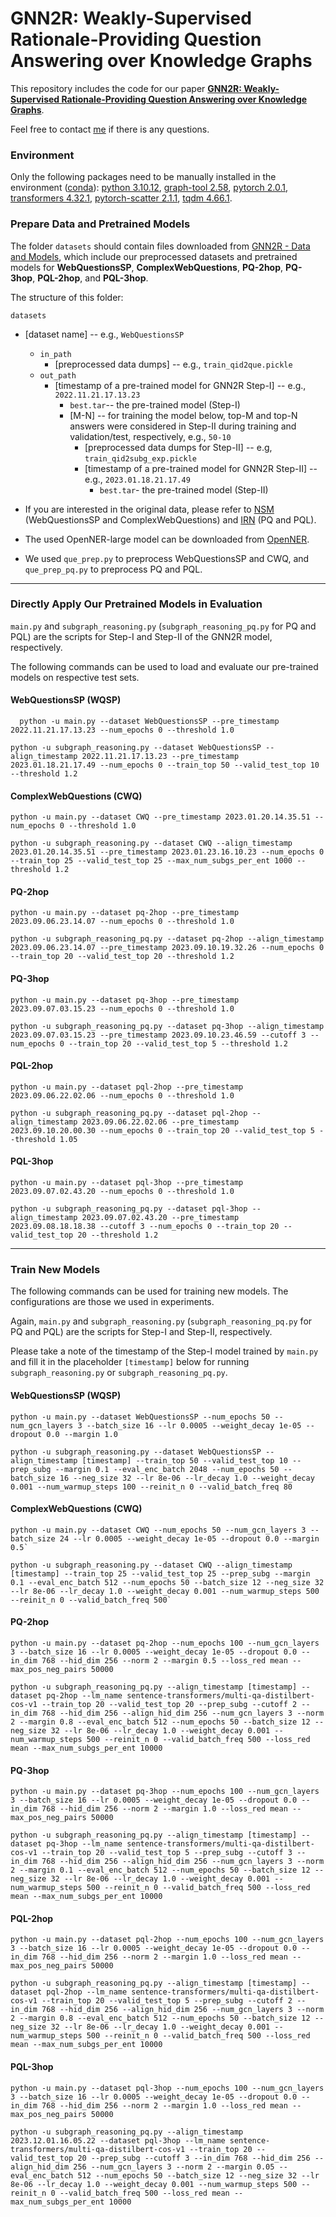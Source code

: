 # GNN2R: Weakly-Supervised Rationale-Providing Question Answering over Knowledge Graphs

This repository includes the code for our paper [**GNN2R: Weakly-Supervised Rationale-Providing Question Answering over Knowledge Graphs**](https://arxiv.org/abs/2312.02317).

Feel free to contact [me](https://www.ifi.uzh.ch/en/ddis/people/ruijie.html) if there is any questions.

### Environment

Only the following packages need to be manually installed in the environment ([conda](https://conda.io/projects/conda/en/latest/user-guide/tasks/manage-environments.html#creating-an-environment-with-commands)): 
[python 3.10.12](https://www.python.org/downloads/release/python-31012/),  [graph-tool 2.58](https://git.skewed.de/count0/graph-tool/-/wikis/installation-instructions),
[pytorch 2.0.1](https://pytorch.org/get-started/locally/), [transformers 4.32.1](https://huggingface.co/docs/transformers/installation),
[pytorch-scatter 2.1.1](https://github.com/rusty1s/pytorch_scatter), [tqdm 4.66.1](https://tqdm.github.io).

### Prepare Data and Pretrained Models

The folder `datasets` should contain files downloaded from [GNN2R - Data and Models](https://osf.io/waqkm/), 
which include our preprocessed datasets and pretrained models for 
**WebQuestionsSP**, **ComplexWebQuestions**, **PQ-2hop**, **PQ-3hop**, **PQL-2hop**, and **PQL-3hop**.

The structure of this folder:

`datasets`
  * [dataset name] -- e.g., `WebQuestionsSP`
    * `in_path`
      * [preprocessed data dumps] -- e.g., `train_qid2que.pickle`
    * `out_path`
      * [timestamp of a pre-trained model for GNN2R Step-I] -- e.g., `2022.11.21.17.13.23`
        * `best.tar`-- the pre-trained model (Step-I)
        * [M-N] -- for training the model below, top-M and top-N answers were considered in Step-II during training and validation/test, respectively, e.g., `50-10`
          * [preprocessed data dumps for Step-II] -- e.g, `train_qid2subg_exp.pickle`
          * [timestamp of a pre-trained model for GNN2R Step-II] -- e.g., `2023.01.18.21.17.49`
            * `best.tar`- the pre-trained model (Step-II)

* If you are interested in the original data, please refer to [NSM](https://github.com/RichardHGL/WSDM2021_NSM) (WebQuestionsSP and ComplexWebQuestions) and [IRN](https://github.com/zmtkeke/IRN) (PQ and PQL).
* The used OpenNER-large model can be downloaded from [OpenNER](https://github.com/zmd971202/OpenNER).
* We used `que_prep.py` to preprocess WebQuestionsSP and CWQ, and `que_prep_pq.py` to preprocess PQ and PQL.

-----

### Directly Apply Our Pretrained Models in Evaluation

`main.py` and `subgraph_reasoning.py` (`subgraph_reasoning_pq.py` for PQ and PQL) are the scripts for Step-I and Step-II of the GNN2R model, respectively. 

The following commands can be used to load and evaluate our pre-trained models on respective test sets.

#### WebQuestionsSP (WQSP)
  ```shell
    python -u main.py --dataset WebQuestionsSP --pre_timestamp 2022.11.21.17.13.23 --num_epochs 0 --threshold 1.0
  ```

  ```shell
  python -u subgraph_reasoning.py --dataset WebQuestionsSP --align_timestamp 2022.11.21.17.13.23 --pre_timestamp 2023.01.18.21.17.49 --num_epochs 0 --train_top 50 --valid_test_top 10 --threshold 1.2
  ```

#### ComplexWebQuestions (CWQ)
  ```shell
  python -u main.py --dataset CWQ --pre_timestamp 2023.01.20.14.35.51 --num_epochs 0 --threshold 1.0
  ```
  
  ```shell
  python -u subgraph_reasoning.py --dataset CWQ --align_timestamp 2023.01.20.14.35.51 --pre_timestamp 2023.01.23.16.10.23 --num_epochs 0 --train_top 25 --valid_test_top 25 --max_num_subgs_per_ent 1000 --threshold 1.2
  ```
  
#### PQ-2hop
  ```shell
  python -u main.py --dataset pq-2hop --pre_timestamp 2023.09.06.23.14.07 --num_epochs 0 --threshold 1.0
  ```
  
  ```shell
  python -u subgraph_reasoning_pq.py --dataset pq-2hop --align_timestamp 2023.09.06.23.14.07 --pre_timestamp 2023.09.10.19.32.26 --num_epochs 0 --train_top 20 --valid_test_top 20 --threshold 1.2
  ```

#### PQ-3hop
  ```shell
  python -u main.py --dataset pq-3hop --pre_timestamp 2023.09.07.03.15.23 --num_epochs 0 --threshold 1.0
  ```
  
  ```shell
  python -u subgraph_reasoning_pq.py --dataset pq-3hop --align_timestamp 2023.09.07.03.15.23 --pre_timestamp 2023.09.10.23.46.59 --cutoff 3 --num_epochs 0 --train_top 20 --valid_test_top 5 --threshold 1.2
  ```

#### PQL-2hop
  ```shell
  python -u main.py --dataset pql-2hop --pre_timestamp 2023.09.06.22.02.06 --num_epochs 0 --threshold 1.0
  ```
  
  ```shell
  python -u subgraph_reasoning_pq.py --dataset pql-2hop --align_timestamp 2023.09.06.22.02.06 --pre_timestamp 2023.09.10.20.00.30 --num_epochs 0 --train_top 20 --valid_test_top 5 --threshold 1.05
  ```

#### PQL-3hop
  ```shell
  python -u main.py --dataset pql-3hop --pre_timestamp 2023.09.07.02.43.20 --num_epochs 0 --threshold 1.0
  ```
  
  ```shell
  python -u subgraph_reasoning_pq.py --dataset pql-3hop --align_timestamp 2023.09.07.02.43.20 --pre_timestamp 2023.09.08.18.18.38 --cutoff 3 --num_epochs 0 --train_top 20 --valid_test_top 20 --threshold 1.2
  ```
-----

### Train New Models

The following commands can be used for training new models. The configurations are those we used in experiments.

Again, `main.py` and `subgraph_reasoning.py` (`subgraph_reasoning_pq.py` for PQ and PQL) are the scripts for Step-I and Step-II, respectively. 

Please take a note of the timestamp of the Step-I model trained by `main.py` and fill it in the placeholder `[timestamp]` below for running `subgraph_reasoning.py` or `subgraph_reasoning_pq.py`.

#### WebQuestionsSP (WQSP)
  ```shell
  python -u main.py --dataset WebQuestionsSP --num_epochs 50 --num_gcn_layers 3 --batch_size 16 --lr 0.0005 --weight_decay 1e-05 --dropout 0.0 --margin 1.0
  ```
  
  ```shell
  python -u subgraph_reasoning.py --dataset WebQuestionsSP --align_timestamp [timestamp] --train_top 50 --valid_test_top 10 --prep_subg --margin 0.1 --eval_enc_batch 2048 --num_epochs 50 --batch_size 16 --neg_size 32 --lr 8e-06 --lr_decay 1.0 --weight_decay 0.001 --num_warmup_steps 100 --reinit_n 0 --valid_batch_freq 80
  ```

#### ComplexWebQuestions (CWQ)
  ```shell
  python -u main.py --dataset CWQ --num_epochs 50 --num_gcn_layers 3 --batch_size 24 --lr 0.0005 --weight_decay 1e-05 --dropout 0.0 --margin 0.5`
  ```
  
  ```shell
  python -u subgraph_reasoning.py --dataset CWQ --align_timestamp [timestamp] --train_top 25 --valid_test_top 25 --prep_subg --margin 0.1 --eval_enc_batch 512 --num_epochs 50 --batch_size 12 --neg_size 32 --lr 8e-06 --lr_decay 1.0 --weight_decay 0.001 --num_warmup_steps 500 --reinit_n 0 --valid_batch_freq 500`
  ```

#### PQ-2hop
  ```shell
  python -u main.py --dataset pq-2hop --num_epochs 100 --num_gcn_layers 3 --batch_size 16 --lr 0.0005 --weight_decay 1e-05 --dropout 0.0 --in_dim 768 --hid_dim 256 --norm 2 --margin 0.5 --loss_red mean --max_pos_neg_pairs 50000
  ```
  
  ```shell
  python -u subgraph_reasoning_pq.py --align_timestamp [timestamp] --dataset pq-2hop --lm_name sentence-transformers/multi-qa-distilbert-cos-v1 --train_top 20 --valid_test_top 20 --prep_subg --cutoff 2 --in_dim 768 --hid_dim 256 --align_hid_dim 256 --num_gcn_layers 3 --norm 2 --margin 0.8 --eval_enc_batch 512 --num_epochs 50 --batch_size 12 --neg_size 32 --lr 8e-06 --lr_decay 1.0 --weight_decay 0.001 --num_warmup_steps 500 --reinit_n 0 --valid_batch_freq 500 --loss_red mean --max_num_subgs_per_ent 10000
  ```
 
#### PQ-3hop
  ```shell
  python -u main.py --dataset pq-3hop --num_epochs 100 --num_gcn_layers 3 --batch_size 16 --lr 0.0005 --weight_decay 1e-05 --dropout 0.0 --in_dim 768 --hid_dim 256 --norm 2 --margin 1.0 --loss_red mean --max_pos_neg_pairs 50000
  ```

  ```shell
  python -u subgraph_reasoning_pq.py --align_timestamp [timestamp] --dataset pq-3hop --lm_name sentence-transformers/multi-qa-distilbert-cos-v1 --train_top 20 --valid_test_top 5 --prep_subg --cutoff 3 --in_dim 768 --hid_dim 256 --align_hid_dim 256 --num_gcn_layers 3 --norm 2 --margin 0.1 --eval_enc_batch 512 --num_epochs 50 --batch_size 12 --neg_size 32 --lr 8e-06 --lr_decay 1.0 --weight_decay 0.001 --num_warmup_steps 500 --reinit_n 0 --valid_batch_freq 500 --loss_red mean --max_num_subgs_per_ent 10000
  ```
 
#### PQL-2hop
  ```shell
  python -u main.py --dataset pql-2hop --num_epochs 100 --num_gcn_layers 3 --batch_size 16 --lr 0.0005 --weight_decay 1e-05 --dropout 0.0 --in_dim 768 --hid_dim 256 --norm 2 --margin 1.0 --loss_red mean --max_pos_neg_pairs 50000
  ```
  
  ```shell
  python -u subgraph_reasoning_pq.py --align_timestamp [timestamp] --dataset pql-2hop --lm_name sentence-transformers/multi-qa-distilbert-cos-v1 --train_top 20 --valid_test_top 5 --prep_subg --cutoff 2 --in_dim 768 --hid_dim 256 --align_hid_dim 256 --num_gcn_layers 3 --norm 2 --margin 0.8 --eval_enc_batch 512 --num_epochs 50 --batch_size 12 --neg_size 32 --lr 8e-06 --lr_decay 1.0 --weight_decay 0.001 --num_warmup_steps 500 --reinit_n 0 --valid_batch_freq 500 --loss_red mean --max_num_subgs_per_ent 10000
  ```

#### PQL-3hop
  ```shell
  python -u main.py --dataset pql-3hop --num_epochs 100 --num_gcn_layers 3 --batch_size 16 --lr 0.0005 --weight_decay 1e-05 --dropout 0.0 --in_dim 768 --hid_dim 256 --norm 2 --margin 1.0 --loss_red mean --max_pos_neg_pairs 50000
  ```
  
  ```shell
  python -u subgraph_reasoning_pq.py --align_timestamp 2023.12.01.16.05.22 --dataset pql-3hop --lm_name sentence-transformers/multi-qa-distilbert-cos-v1 --train_top 20 --valid_test_top 20 --prep_subg --cutoff 3 --in_dim 768 --hid_dim 256 --align_hid_dim 256 --num_gcn_layers 3 --norm 2 --margin 0.05 --eval_enc_batch 512 --num_epochs 50 --batch_size 12 --neg_size 32 --lr 8e-06 --lr_decay 1.0 --weight_decay 0.001 --num_warmup_steps 500 --reinit_n 0 --valid_batch_freq 500 --loss_red mean --max_num_subgs_per_ent 10000
  ```